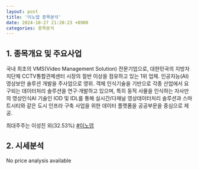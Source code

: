 ```yaml
---
layout: post
title: '이노뎁 종목분석'
date: 2024-10-27 21:20:23 +0900
categories: 종목분석
---
```


## 1. 종목개요 및 주요사업

국내 최초의 VMS(Video Management Solution) 전문기업으로, 대한민국의 지방자치단체 CCTV통합관제센터 시장의 절반 이상을 점유하고 있는 1위 업체. 인공지능(AI) 영상보안 솔루션 개발을 주사업으로 영위. 객체 인식기술을 기반으로 각종 산업에서 요구되는 데이터처리 솔루션을 연구·개발하고 있으며, 특히 동적 사물을 인식하는 자사만의 영상인식AI 기술인 IOD 및 IDL를 통해 실시간/다채널 영상데이터처리 솔루션과 스마트시티와 같은 도시 인프라 구축 사업을 위한 데이터 플랫폼을 공공부문을 중심으로 제공.

최대주주는 이성진 외(32.53%)
[#이노뎁](#)

## 2. 시세분석

No price analysis available
